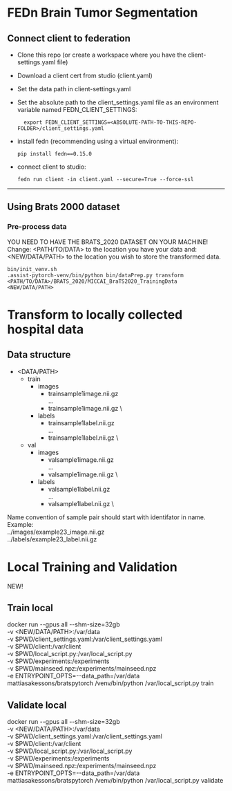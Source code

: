 # FEDn Brain Tumor Segmentation



## Connect client to federation
 - Clone this repo (or create a workspace where you have the client-settings.yaml file) 
 - Download a client cert from studio (client.yaml)
 - Set the data path in client-settings.yaml
 - Set the absolute path to the client_settings.yaml file as an environment variable named FEDN_CLIENT_SETTINGS:
   ```console
     export FEDN_CLIENT_SETTINGS=<ABSOLUTE-PATH-TO-THIS-REPO-FOLDER>/client_settings.yaml
    ```
- install fedn (recommending using a virtual environment):
  ```console
  pip install fedn==0.15.0
  ```
  

- connect client to studio:
  ```console
  fedn run client -in client.yaml --secure=True --force-ssl
  ```
  


-------------------------------------------------
## Using Brats 2000 dataset
### Pre-process data
YOU NEED TO HAVE THE BRATS_2020 DATASET ON YOUR MACHINE!  \
Change: <PATH/TO/DATA> to the location you have your data and: <NEW/DATA/PATH>  to the location you wish to store the transformed data.


```console
bin/init_venv.sh
.assist-pytorch-venv/bin/python bin/dataPrep.py transform <PATH/TO/DATA>/BRATS_2020/MICCAI_BraTS2020_TrainingData <NEW/DATA/PATH>
```





# Transform to locally collected hospital data

## Data structure

- <DATA/PATH>
  - train
    - images
      - trainsample1image.nii.gz \
      ...
      - trainsample1image.nii.gz \
    - labels
      - trainsample1label.nii.gz \
      ...
      - trainsample1label.nii.gz \
  - val
    - images
      - valsample1image.nii.gz \
      ...
      - valsample1image.nii.gz \
    - labels
      - valsample1label.nii.gz \
      ...
      - valsample1label.nii.gz \



Name convention of sample pair should start with identifator in name. \
Example: \
../images/example23_image.nii.gz \
../labels/example23_label.nii.gz


# Local Training and Validation
NEW!


## Train local
docker run --gpus all --shm-size=32gb \
-v <NEW/DATA/PATH>:/var/data \
-v $PWD/client_settings.yaml:/var/client_settings.yaml \
-v $PWD/client:/var/client \
-v $PWD/local_script.py:/var/local_script.py \
-v $PWD/experiments:/experiments \
-v $PWD/mainseed.npz:/experiments/mainseed.npz \
-e ENTRYPOINT_OPTS=--data_path=/var/data \
mattiasakessons/bratspytorch /venv/bin/python  /var/local_script.py  train

## Validate local
docker run --gpus all --shm-size=32gb \
-v <NEW/DATA/PATH>:/var/data \
-v $PWD/client_settings.yaml:/var/client_settings.yaml \
-v $PWD/client:/var/client \
-v $PWD/local_script.py:/var/local_script.py \
-v $PWD/experiments:/experiments \
-v $PWD/mainseed.npz:/experiments/mainseed.npz \
-e ENTRYPOINT_OPTS=--data_path=/var/data \
mattiasakessons/bratspytorch /venv/bin/python  /var/local_script.py validate




